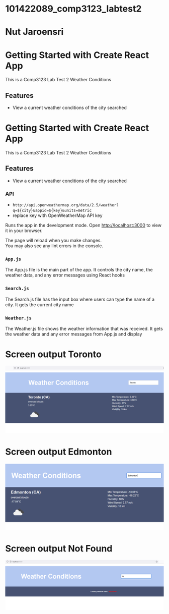 # 101422089_comp3123_labtest2
# Nut Jaroensri
# Getting Started with Create React App

This is a Comp3123 Lab Test 2 Weather Conditions

## Features
- View a current weather conditions of the city searched


# Getting Started with Create React App

This is a Comp3123 Lab Test 2 Weather Conditions

## Features
- View a current weather conditions of the city searched


### API 
- `http://api.openweathermap.org/data/2.5/weather?q=${city}&appid=${key}&units=metric`
- replace key with OpenWeatherMap API key

Runs the app in the development mode.
Open [http://localhost:3000](http://localhost:3000) to view it in your browser.

The page will reload when you make changes.\
You may also see any lint errors in the console.

### `App.js`
The App.js file is the main part of the app. It controls the city name, the weather data, and any error messages using React hooks

### `Search.js`
The Search.js file has the input box where users can type the name of a city. It gets the current city name

### `Weather.js`
The Weather.js file shows the weather information that was received. It gets the weather data and any error messages from App.js and display

# Screen output Toronto
![Image Alt](https://github.com/NutJaroensri/101422089_comp3123_labtest2/blob/ddde3466473d31d3702776406d4f0c8cd8c36c84/Toronto.PNG)
# Screen output Edmonton
![Image Alt](https://github.com/NutJaroensri/101422089_comp3123_labtest2/blob/fd32f631f435b2e9e546d5192f3ab896a68c7659/Edmonton.PNG)
# Screen output Not Found
![Image Alt](https://github.com/NutJaroensri/101422089_comp3123_labtest2/blob/fd32f631f435b2e9e546d5192f3ab896a68c7659/NotFound.PNG)

